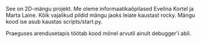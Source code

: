 See on 2D-mängu projekt. 
Me oleme informaatikaõpilased Evelina Kortel ja Marta Laine. 
Kõik vajalikud pildid mängu jaoks leiate kaustast rocky. 
Mängu kood ise asub kaustas scripts/start.py.

Praeguses arendusetapis töötab kood mõnel arvutil ainult debugger'i abil.